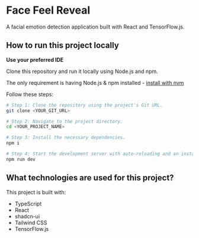 # Face Feel Reveal

A facial emotion detection application built with React and TensorFlow.js.

## How to run this project locally

**Use your preferred IDE**

Clone this repository and run it locally using Node.js and npm.

The only requirement is having Node.js & npm installed - [install with nvm](https://github.com/nvm-sh/nvm#installing-and-updating)

Follow these steps:

```sh
# Step 1: Clone the repository using the project's Git URL.
git clone <YOUR_GIT_URL>

# Step 2: Navigate to the project directory.
cd <YOUR_PROJECT_NAME>

# Step 3: Install the necessary dependencies.
npm i

# Step 4: Start the development server with auto-reloading and an instant preview.
npm run dev
```

## What technologies are used for this project?

This project is built with:

- TypeScript
- React
- shadcn-ui
- Tailwind CSS
- TensorFlow.js
